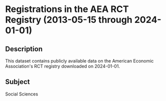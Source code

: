 # Registrations in the AEA RCT Registry (2013-05-15 through 2024-01-01)

## Description 
This dataset contains publicly available data on the American Economic Association's RCT registry downloaded on 2024-01-01.

## Subject
Social Sciences
